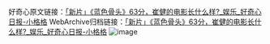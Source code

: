好奇心原文链接：[「新片」《蓝色骨头》63分，崔健的电影长什么样?_娱乐_好奇心日报-小格格](https://www.qdaily.com/articles/2892.html)
WebArchive归档链接：[「新片」《蓝色骨头》63分，崔健的电影长什么样?_娱乐_好奇心日报-小格格](http://web.archive.org/web/20190623151616/https://www.qdaily.com/articles/2892.html)
![image](http://ww3.sinaimg.cn/large/007d5XDply1g3v6qtvvh1j30u031j7wh)